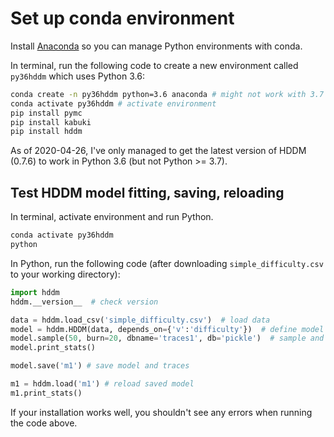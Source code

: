 # Set up conda environment

Install [Anaconda](https://www.anaconda.com/) so you can manage Python environments with conda.

In terminal, run the following code to create a new environment called `py36hddm` which uses Python 3.6:

```bash
conda create -n py36hddm python=3.6 anaconda # might not work with 3.7 or above!
conda activate py36hddm # activate environment
pip install pymc
pip install kabuki
pip install hddm
```

As of 2020-04-26, I've only managed to get the latest version of HDDM (0.7.6) to work in Python 3.6 (but not Python >= 3.7).

## Test HDDM model fitting, saving, reloading

In terminal, activate environment and run Python.

```bash
conda activate py36hddm
python
```

In Python, run the following code (after downloading `simple_difficulty.csv` to your working directory):

```python
import hddm
hddm.__version__  # check version

data = hddm.load_csv('simple_difficulty.csv')  # load data
model = hddm.HDDM(data, depends_on={'v':'difficulty'})  # define model
model.sample(50, burn=20, dbname='traces1', db='pickle')  # sample and save traces
model.print_stats() 

model.save('m1') # save model and traces

m1 = hddm.load('m1') # reload saved model
m1.print_stats()
```

If your installation works well, you shouldn't see any errors when running the code above. 